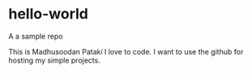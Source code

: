 # hello-world
A a sample repo

This is Madhusoodan Pataki
I love to code.
I want to use the github for hosting my simple projects.
